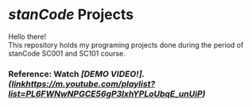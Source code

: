 # *stanCode* Projects
Hello there!\
This repository holds my programing projects done during the period of stanCode SC001 and SC101 course.

### Reference: Watch *[DEMO VIDEO!].([link](https://m.youtube.com/playlist?list=PL6FWNwNPGCE56gP3lxhYPLoUbqE_unUiP)https://m.youtube.com/playlist?list=PL6FWNwNPGCE56gP3lxhYPLoUbqE_unUiP)*
